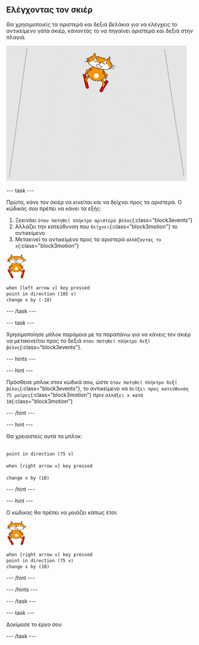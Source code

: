 ## Ελέγχοντας τον σκιέρ

Θα χρησιμοποιείς τα αριστερά και δεξιά βελάκια για να ελέγχεις το αντικείμενο γάτα σκιέρ, κάνοντάς το να πηγαίνει αριστερά και δεξιά στην πλαγιά.

![σκιέρ που κινείται](images/skier_moving.gif)

--- task ---

Πρώτα, κάνε τον σκιέρ να κινείται και να δείχνει προς τα αριστερά. Ο κώδικάς σου πρέπει να κάνει τα εξής:

1. Ξεκινάει `όταν πατηθεί πλήκτρο αριστερό βέλος`{:class="block3events"}
1. Αλλάζει την κατεύθυνση που `δείχνει`{:class="block3motion"} το αντικείμενο
1. Μετακινεί το αντικείμενο προς τα αριστερά `αλλάζοντας το x`{:class="block3motion"}

![αντικείμενο σκιέρ](images/skier_sprite_small.png)

```blocks3
when [left arrow v] key pressed
point in direction (105 v)
change x by (-10)
```

--- /task ---

--- task ---

Χρησιμοποίησε μπλοκ παρόμοια με τα παραπάνω για να κάνεις τον σκιέρ να μετακινείται προς τα δεξιά `όταν πατηθεί πλήκτρο δεξί βέλος`{:class="block3events"}.

--- hints ---


--- hint ---

Πρόσθεσε μπλοκ στον κώδικά σου, ώστε `όταν πατηθεί πλήκτρο δεξί βέλος`{:class="block3events"}, το αντικείμενο να `δείξει προς κατεύθυνση 75 μοίρες`{:class="block3motion"} πριν `αλλάξει x κατά 10`{:class="block3motion"}

--- /hint ---

--- hint ---

Θα χρειαστείς αυτά τα μπλοκ:

```blocks3

point in direction (75 v)

when [right arrow v] key pressed

change x by (10)
```

--- /hint ---

--- hint ---

Ο κώδικας θα πρέπει να μοιάζει κάπως έτσι:

![αντικείμενο σκιέρ](images/skier_sprite_small.png)

```blocks3
when [right arrow v] key pressed
point in direction (75 v)
change x by (10)
```

--- /hint ---

--- /hints ---

--- /task ---

--- task ---

Δοκίμασε το έργο σου

--- /task ---